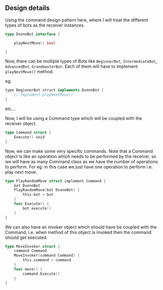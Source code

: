 ## Design details

Using the command design pattern here, where I will treat the different types of bots as the receiver instances.

```go
type DvonnBot interface {

    playNextMove() bool

}
```

Now, there can be multiple types of Bots like `BeginnerBot`, `IntermediateBot`, `AdvancedBot`, `GrandmasterBot`.
Each of them will have to implement `playNextMove()` method.

eg:
```java
type BeginnerBot struct implements DvonnBot {
    // Implement playNextMove()
}
```
etc...

Now, I will be using a Command type which will be coupled with the receiver object.

```go
type Command struct {
    Execute() void
}
```
Now, we can make some very specific commands. Note that a Command object is like an operation which needs to be performed by the receiver, so we will have as many Command class as we have the number of operations to perform.
For eg: in this case we just have one operation to perform i.e. play next move.

```go
type PlayRandomMove struct implement Command {
    bot DvonnBot
    PlayRandomMove(bot DvonnBot) {
        this.bot = bot
    }
    func Execute() {
        bot.execute()
    }
}
``` 

We can also have an invoker object which should have be coupled with the Command, i.e. when method of this object is invoked then the command should get executed.

```go
type MoveInvoker struct {
    command Command
    MoveInvoker(command Command) {
        this.command = command
    }
    func move() {
        command.Execute()
    }
}
```


